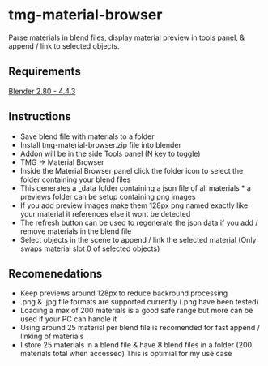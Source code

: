 # tmg-material-browser
Parse materials in blend files, display material preview in tools panel, & append / link to selected objects.

## Requirements
[Blender 2.80 - 4.4.3]( https://www.blender.org/download/ )

## Instructions
* Save blend file with materials to a folder
* Install tmg-material-browser.zip file into blender
* Addon will be in the side Tools panel (N key to toggle)
* TMG -> Material Browser
* Inside the Material Browser panel click the folder icon to select the folder containing your blend files
* This generates a _data folder containing a json file of all materials * a previews folder can be setup containing png images
* If you add preview images make them 128px png named exactly like your material it references else it wont be detected
* The refresh button can be used to regenerate the json data if you add / remove materials in the blend file
* Select objects in the scene to append / link the selected material (Only swaps material slot 0 of selected objects)

## Recomenedations
* Keep previews around 128px to reduce backround processing
* .png & .jpg file formats are supported currently (.png have been tested)
* Loading a max of 200 materials is a good safe range but more can be used if your PC can handle it
* Using around 25 materisl per blend file is recomended for fast append / linking of materials
* I store 25 materials in a blend file & have 8 blend files in a folder (200 materials total when accessed) This is optimial for my use case